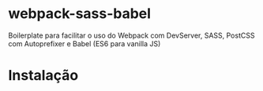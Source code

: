 # webpack-sass-babel

Boilerplate para facilitar o uso do Webpack com DevServer, SASS, PostCSS com Autoprefixer e Babel (ES6 para vanilla JS)

# Instalação
